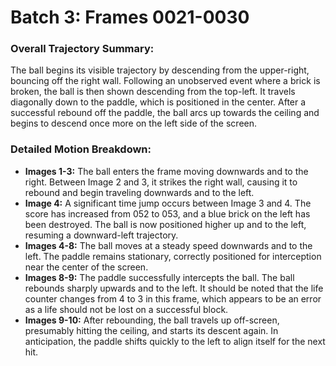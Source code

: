 # Batch 3: Frames 0021-0030


### Overall Trajectory Summary:

The ball begins its visible trajectory by descending from the upper-right, bouncing off the right wall. Following an unobserved event where a brick is broken, the ball is then shown descending from the top-left. It travels diagonally down to the paddle, which is positioned in the center. After a successful rebound off the paddle, the ball arcs up towards the ceiling and begins to descend once more on the left side of the screen.

### Detailed Motion Breakdown:

*   **Images 1-3:** The ball enters the frame moving downwards and to the right. Between Image 2 and 3, it strikes the right wall, causing it to rebound and begin traveling downwards and to the left.
*   **Image 4:** A significant time jump occurs between Image 3 and 4. The score has increased from 052 to 053, and a blue brick on the left has been destroyed. The ball is now positioned higher up and to the left, resuming a downward-left trajectory.
*   **Images 4-8:** The ball moves at a steady speed downwards and to the left. The paddle remains stationary, correctly positioned for interception near the center of the screen.
*   **Images 8-9:** The paddle successfully intercepts the ball. The ball rebounds sharply upwards and to the left. It should be noted that the life counter changes from 4 to 3 in this frame, which appears to be an error as a life should not be lost on a successful block.
*   **Images 9-10:** After rebounding, the ball travels up off-screen, presumably hitting the ceiling, and starts its descent again. In anticipation, the paddle shifts quickly to the left to align itself for the next hit.
